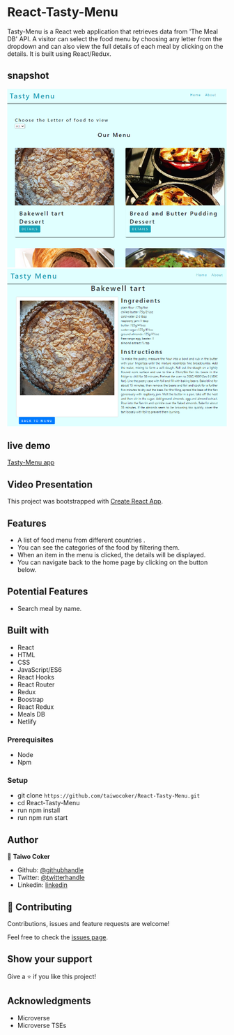 # React-Tasty-Menu
Tasty-Menu is a React web application that retrieves data from 'The Meal DB' API. A visitor can select the food menu by choosing any letter from the dropdown and can also view the full details of each meal by clicking on the details. It is built using React/Redux.

## snapshot
![Tasty-Menu](snapshot.png)
![Tasty-Menu](snapshot2.PNG)

## live demo
[Tasty-Menu app]()

## Video Presentation

This project was bootstrapped with [Create React App](https://github.com/facebook/create-react-app).

## Features
- A list of food menu from different countries .
- You can see the categories of the food by filtering them.
- When an item in the menu is clicked, the details will be displayed.
- You can navigate back to the home page by clicking on the button below.

## Potential Features
- Search meal by name.


## Built with
- React
- HTML
- CSS
- JavaScript/ES6
- React Hooks
- React Router
- Redux
- Boostrap
- React Redux
- Meals DB
- Netlify

### Prerequisites

- Node
- Npm

### Setup

- git clone `https://github.com/taiwocoker/React-Tasty-Menu.git`
- cd React-Tasty-Menu
- run npm install
- run npm run start

## Author

👤 **Taiwo Coker**

- Github: [@githubhandle](https://github.com/taiwocoker)
- Twitter: [@twitterhandle](https://twitter.com/SelloCoker)
- Linkedin: [linkedin](https://linkedin.com/in/taiwo-coker)


## 🤝 Contributing

Contributions, issues and feature requests are welcome!

Feel free to check the [issues page](https://github.com/taiwocoker/React-Tasty-Menu/issues).

## Show your support

Give a ⭐️ if you like this project!

## Acknowledgments

- Microverse
- Microverse TSEs

